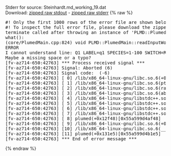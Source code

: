 Stderr for source:  Steinhardt.md_working_19.dat   
Download: [zipped raw stdout](Steinhardt.md_working_19.dat.plumed.stdout.txt.zip) - [zipped raw stderr](Steinhardt.md_working_19.dat.plumed.stderr.txt.zip) 
{% raw %}
<pre>
#! Only the first 1000 rows of the error file are shown below
#! To inspect the full error file, please download the zipped raw stderr file above
terminate called after throwing an instance of 'PLMD::Plumed::ExceptionError'
what():
(core/PlumedMain.cpp:824) void PLMD::PlumedMain::readInputWords(const std::vector<std::__cxx11::basic_string<char> >&)
ERROR
I cannot understand line: Q1 LABEL=q1 SPECIES=1-100 SWITCH=RATIONAL D_0=2.0 R_0=1.0
Maybe a missing space or a typo?
[fv-az714-650:42763] *** Process received signal ***
[fv-az714-650:42763] Signal: Aborted (6)
[fv-az714-650:42763] Signal code:  (-6)
[fv-az714-650:42763] [ 0] /lib/x86_64-linux-gnu/libc.so.6(+0x42520)[0x7f656be42520]
[fv-az714-650:42763] [ 1] /lib/x86_64-linux-gnu/libc.so.6(pthread_kill+0x12c)[0x7f656be969fc]
[fv-az714-650:42763] [ 2] /lib/x86_64-linux-gnu/libc.so.6(raise+0x16)[0x7f656be42476]
[fv-az714-650:42763] [ 3] /lib/x86_64-linux-gnu/libc.so.6(abort+0xd3)[0x7f656be287f3]
[fv-az714-650:42763] [ 4] /lib/x86_64-linux-gnu/libstdc++.so.6(+0xa2b9e)[0x7f656c2a2b9e]
[fv-az714-650:42763] [ 5] /lib/x86_64-linux-gnu/libstdc++.so.6(+0xae20c)[0x7f656c2ae20c]
[fv-az714-650:42763] [ 6] /lib/x86_64-linux-gnu/libstdc++.so.6(+0xae277)[0x7f656c2ae277]
[fv-az714-650:42763] [ 7] /lib/x86_64-linux-gnu/libstdc++.so.6(__cxa_rethrow+0x4b)[0x7f656c2ae52b]
[fv-az714-650:42763] [ 8] plumed(+0x12f48)[0x55a599d4af48]
[fv-az714-650:42763] [ 9] /lib/x86_64-linux-gnu/libc.so.6(+0x29d90)[0x7f656be29d90]
[fv-az714-650:42763] [10] /lib/x86_64-linux-gnu/libc.so.6(__libc_start_main+0x80)[0x7f656be29e40]
[fv-az714-650:42763] [11] plumed(+0x131e5)[0x55a599d4b1e5]
[fv-az714-650:42763] *** End of error message ***
</pre>
{% endraw %}

